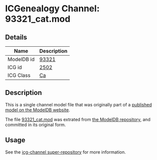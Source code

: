 # ICGenealogy Channel: 93321\_cat.mod

## Details

Name | Description
---- | -----------
ModelDB id | [93321](http://senselab.med.yale.edu/ModelDB/ShowModel.cshtml?model=93321)
ICG id | [2502](http://icg.neurotheory.ox.ac.uk/channels/3/2502)
ICG Class | [Ca](http://icg.neurotheory.ox.ac.uk/channels/3)

## Description

This is a single channel model file that was originally part of a [published model on the ModelDB website](http://senselab.med.yale.edu/mModelDB/ShowModel.cshtml?model=93321).

The file [93321\_cat.mod](93321_cat.mod) was extrated from [the ModelDB repository](http://senselab.med.yale.edu/ModelDB/ShowModel.cshtml?model=93321), and committed in its original form.

## Usage

See the [icg-channel super-repository](https://github.com/icgenealogy/icg-channels) for more information.